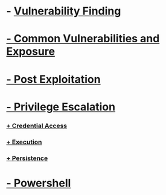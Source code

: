 # - [ Vulnerability Finding](https://github.com/sarathlalup/Cyber-security/tree/master/Windows%20Exploitaion/03.Vulnerability%20Finding)

#   [- Common Vulnerabilities and Exposure](https://github.com/sarathlalup/Cyber-security/blob/master/Windows%20Exploitaion/Common%20Vulnerabilities%20and%20Exposure.md)

#  [- Post Exploitation](https://github.com/sarathlalup/Cyber-security/tree/master/Windows%20Exploitaion/Post%20Exploitaion)

#  [- Privilege Escalation](https://github.com/sarathlalup/Cyber-security/tree/master/Windows%20Exploitaion/Privilege%20escalation)

   ### [    + Credential Access](https://github.com/sarathlalup/Cyber-security/tree/master/Windows%20Exploitaion/Credential%20Access)
   ### [    + Execution](https://github.com/sarathlalup/Cyber-security/tree/master/Windows%20Exploitaion/Execution)
   
   ### [    + Persistence](https://github.com/sarathlalup/Cyber-security/tree/master/Windows%20Exploitaion/Persistence)
   
#   [- Powershell](https://github.com/sarathlalup/Cyber-security/tree/master/Windows%20Exploitaion/Powershell)
